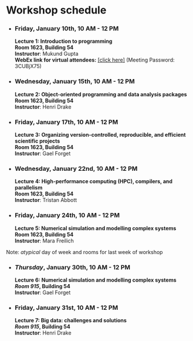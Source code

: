 # Workshop schedule

- ### Friday, January 10th, 10 AM - 12 PM
  **Lecture 1: Introduction to programming**\
  **Room 1623, Building 54**\
  **Instructor**: Mukund Gupta\
  **WebEx link for virtual attendees:** [[click here]](https://mit.webex.com/mit/j.php?MTID=m2655f6224c143515bb94cd016f2fb347) (Meeting Password: 3CUBjX75)

- ### Wednesday, January 15th, 10 AM - 12 PM
  **Lecture 2: Object-oriented programming and data analysis packages**\
  **Room 1623, Building 54**\
  **Instructor**: Henri Drake

- ### Friday, January 17th, 10 AM - 12 PM
  **Lecture 3: Organizing version-controlled, reproducible, and efficient scientific projects**\
  **Room 1623, Building 54**\
  **Instructor**: Gael Forget

- ### Wednesday, January 22nd, 10 AM - 12 PM
  **Lecture 4: High-performance computing (HPC), compilers, and parallelism**\
  **Room 1623, Building 54**\
  **Instructor**: Tristan Abbott

- ### Friday, January 24th, 10 AM - 12 PM
  **Lecture 5: Numerical simulation and modelling complex systems**\
  **Room 1623, Building 54**\
  **Instructor**: Mara Freilich

Note: *atypical* day of week and rooms for last week of workshop

- ### *Thursday*, January 30th, 10 AM - 12 PM
  **Lecture 6: Numerical simulation and modelling complex systems**\
  ***Room 915*, Building 54**\
  **Instructor**: Gael Forget

- ### Friday, January 31st, 10 AM - 12 PM
  **Lecture 7: Big data: challenges and solutions**\
  ***Room 915*, Building 54**\
  **Instructor**: Henri Drake

